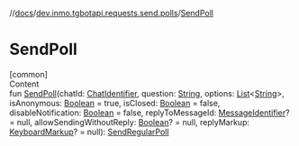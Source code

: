 //[docs](../../index.md)/[dev.inmo.tgbotapi.requests.send.polls](index.md)/[SendPoll](-send-poll.md)



# SendPoll  
[common]  
Content  
fun [SendPoll](-send-poll.md)(chatId: [ChatIdentifier](../dev.inmo.tgbotapi.types/-chat-identifier/index.md), question: [String](https://kotlinlang.org/api/latest/jvm/stdlib/kotlin/-string/index.html), options: [List](https://kotlinlang.org/api/latest/jvm/stdlib/kotlin.collections/-list/index.html)<[String](https://kotlinlang.org/api/latest/jvm/stdlib/kotlin/-string/index.html)>, isAnonymous: [Boolean](https://kotlinlang.org/api/latest/jvm/stdlib/kotlin/-boolean/index.html) = true, isClosed: [Boolean](https://kotlinlang.org/api/latest/jvm/stdlib/kotlin/-boolean/index.html) = false, disableNotification: [Boolean](https://kotlinlang.org/api/latest/jvm/stdlib/kotlin/-boolean/index.html) = false, replyToMessageId: [MessageIdentifier](../dev.inmo.tgbotapi.types/index.md#%5Bdev.inmo.tgbotapi.types%2FMessageIdentifier%2F%2F%2FPointingToDeclaration%2F%5D%2FClasslikes%2F625018081)? = null, allowSendingWithoutReply: [Boolean](https://kotlinlang.org/api/latest/jvm/stdlib/kotlin/-boolean/index.html)? = null, replyMarkup: [KeyboardMarkup](../dev.inmo.tgbotapi.types.buttons/-keyboard-markup/index.md)? = null): [SendRegularPoll](-send-regular-poll/index.md)  



